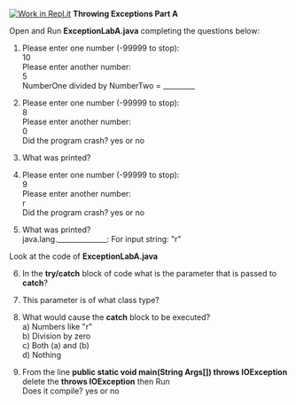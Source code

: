 [![Work in Repl.it](https://classroom.github.com/assets/work-in-replit-14baed9a392b3a25080506f3b7b6d57f295ec2978f6f33ec97e36a161684cbe9.svg)](https://classroom.github.com/online_ide?assignment_repo_id=3031432&assignment_repo_type=AssignmentRepo)
**Throwing Exceptions Part A**

Open and Run **ExceptionLabA.java** completing the questions below:

1) Please enter one number (-99999 to stop):  
10  
Please enter another number:  
5    
NumberOne divided by NumberTwo = _________

2) Please enter one number (-99999 to stop):  
8  
Please enter another number:  
0  
Did the program crash?  yes or no  

3) What was printed?  
  

4) Please enter one number (-99999 to stop):  
9  
Please enter another number:  
r  
Did the program crash?  yes or no  

5) What was printed?  
java.lang.______________: For input string: "r"  


Look at the code of **ExceptionLabA.java**

6) In the **try/catch** block of code what is the parameter that is passed to **catch**? 

7) This parameter is of what class type? 

8) What would cause the **catch** block to be executed?  
 a) Numbers like "r"  
 b) Division by zero  
 c) Both (a) and (b)  
 d) Nothing  

9) From the line **public static void main(String Args[]) throws IOException** delete the **throws IOException** then Run  
Does it compile? yes or no

